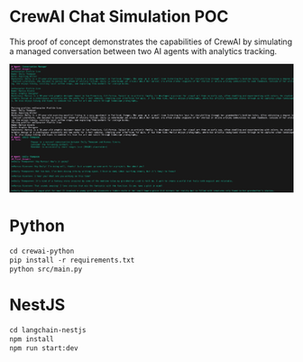 # CrewAI Chat Simulation POC

This proof of concept demonstrates the capabilities of CrewAI by simulating a managed conversation between two AI agents with analytics tracking.

![Streamlit UI Screenshot](/blob/cli-screenshot.png)

# Python

```
cd crewai-python
pip install -r requirements.txt
python src/main.py
```

# NestJS

```
cd langchain-nestjs
npm install
npm run start:dev
```
